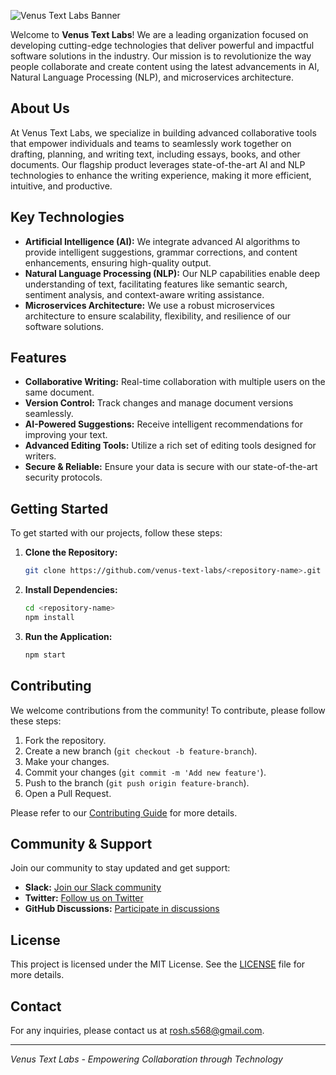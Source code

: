 ![Venus Text Labs Banner](https://github.com/venus-text-labs/.github/assets/35294369/96a3e927-7b42-4631-8f3b-532698a52387)

Welcome to **Venus Text Labs**! We are a leading organization focused on developing cutting-edge technologies that deliver powerful and impactful software solutions in the industry. Our mission is to revolutionize the way people collaborate and create content using the latest advancements in AI, Natural Language Processing (NLP), and microservices architecture.

## About Us

At Venus Text Labs, we specialize in building advanced collaborative tools that empower individuals and teams to seamlessly work together on drafting, planning, and writing text, including essays, books, and other documents. Our flagship product leverages state-of-the-art AI and NLP technologies to enhance the writing experience, making it more efficient, intuitive, and productive.

## Key Technologies


- **Artificial Intelligence (AI):** We integrate advanced AI algorithms to provide intelligent suggestions, grammar corrections, and content enhancements, ensuring high-quality output.
- **Natural Language Processing (NLP):** Our NLP capabilities enable deep understanding of text, facilitating features like semantic search, sentiment analysis, and context-aware writing assistance.
- **Microservices Architecture:** We use a robust microservices architecture to ensure scalability, flexibility, and resilience of our software solutions.

## Features

- **Collaborative Writing:** Real-time collaboration with multiple users on the same document.
- **Version Control:** Track changes and manage document versions seamlessly.
- **AI-Powered Suggestions:** Receive intelligent recommendations for improving your text.
- **Advanced Editing Tools:** Utilize a rich set of editing tools designed for writers.
- **Secure & Reliable:** Ensure your data is secure with our state-of-the-art security protocols.

## Getting Started

To get started with our projects, follow these steps:

1. **Clone the Repository:**
    ```bash
    git clone https://github.com/venus-text-labs/<repository-name>.git
    ```
2. **Install Dependencies:**
    ```bash
    cd <repository-name>
    npm install
    ```
3. **Run the Application:**
    ```bash
    npm start
    ```

## Contributing

We welcome contributions from the community! To contribute, please follow these steps:

1. Fork the repository.
2. Create a new branch (`git checkout -b feature-branch`).
3. Make your changes.
4. Commit your changes (`git commit -m 'Add new feature'`).
5. Push to the branch (`git push origin feature-branch`).
6. Open a Pull Request.

Please refer to our [Contributing Guide](CONTRIBUTING.md) for more details.

## Community & Support

Join our community to stay updated and get support:

- **Slack:** [Join our Slack community](https://join.slack.com/t/venus-text-labs/shared_invite/xyz)
- **Twitter:** [Follow us on Twitter](https://twitter.com/venus-text-labs)
- **GitHub Discussions:** [Participate in discussions](https://github.com/venus-text-labs/discussions)

## License

This project is licensed under the MIT License. See the [LICENSE](LICENSE) file for more details.

## Contact

For any inquiries, please contact us at [rosh.s568@gmail.com](mailto:rosh.s568@gmail.com).

---

*Venus Text Labs - Empowering Collaboration through Technology*
